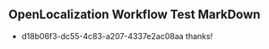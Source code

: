 ## OpenLocalization Workflow Test MarkDown
* d18b06f3-dc55-4c83-a207-4337e2ac08aa 
thanks!<!--HONumber=Mar16_HO4-->
